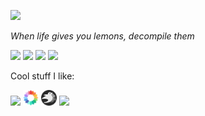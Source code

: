 [<img src="https://brainmade.org/white-logo.svg" width="25%">](https://brainmade.org/)

*When life gives you lemons, decompile them*

[<img src="https://www.youtube.com/s/desktop/0fca9933/img/favicon_144x144.png" width="5%">](https://www.youtube.com/channel/UCcHJHHhXrudiiUfCANcv4Yg)
[<img src="https://modrinth.com/favicon-light.ico" width="5%">](https://modrinth.com/user/Luracasmus)
[<img src="https://www.planetminecraft.com/images/layout/favicon-64.png" width="5%">](https://www.planetminecraft.com/member/luracasmus/)
[<img src="https://music.youtube.com/img/favicon_144.png" width="5%">](https://music.youtube.com/channel/UCcHJHHhXrudiiUfCANcv4Yg?si=akYWMpieJa0AkEDR)

Cool stuff I like:

[<img src="https://github.com/rust-lang/rust-artwork/blob/master/logo/rust-logo-128x128.png?raw=true" width="5%">](https://www.rust-lang.org/)
[<img src="https://github.com/IrisShaders/DocsPage/blob/main/src/assets/iris.webp?raw=true" width="5%">](https://www.irisshaders.dev/)
[<img src="https://github.com/bevyengine/bevy-website/blob/main/static/assets/icon.png?raw=true" width="5%">](https://bevyengine.org/)
[<img src="https://upload.wikimedia.org/wikipedia/commons/9/93/RenderDoc_logo.svg?raw=true" width="5%">](https://renderdoc.org/)
